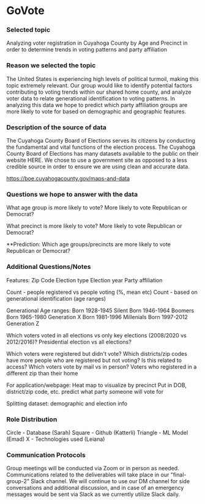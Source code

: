 # GoVote

### Selected topic
Analyzing voter registration in Cuyahoga County by Age and Precinct in order to determine trends in voting patterns and party affiliation

### Reason we selected the topic
The United States is experiencing high levels of political turmoil, making this topic extremely relevant. Our group would like to identify potential factors contributing to voting trends within our shared home county, and analyze voter data to relate generational identification to voting patterns. In analyzing this data we hope to predict which party affiliation groups are more likely to vote for based on demographic and geographic features.

### Description of the source of data
The Cuyahoga County Board of Elections serves its citizens by conducting the fundamental and vital functions of the election process. The Cuyahoga County Board of Elections has many datasets available to the public on their website HERE. We chose to use a government site as opposed to a less credible source in order to ensure we are using clean and accurate data. 

https://boe.cuyahogacounty.gov/maps-and-data

### Questions we hope to answer with the data

What age group is more likely to vote? More likely to vote Republican or Democrat?

What precinct is more likely to vote? More likely to vote Republican or Democrat?


**Prediction: Which age groups/precincts are more likely to vote Republican or Democrat?

### Additional Questions/Notes

Features:
Zip Code
Election type
Election year
Party affiliation

Count - people registered vs people voting (%, mean etc)
Count - based on generational identification (age ranges)

Generational Age ranges:
Born 1928-1945 Silent
Born 1946-1964 Boomers
Born 1965-1980 Generation X
Born 1981-1996 Millenials
Born 1997-2012 Generation Z

Which voters voted in all elections vs only key elections (2008/2020 vs 2012/2016)?
Presidential election vs all elections?

Which voters were registered but didn't vote?
Which districts/zip codes have more people who are registered but not voting? Is this related to access?
Which voters vote by mail vs in person?
Voters who registered in a different zip than their home


For application/webpage:
Heat map to visualize by precinct
Put in DOB, district/zip code, etc. predict what party someone will vote for

Splitting dataset: demographic and election info

### Role Distribution

Circle - Database (Sarah)
Square - Github (Katterli)
Triangle - ML Model (Emad)
X - Technologies used (Leiana)


### Communication Protocols

Group meetings will be conducted via Zoom or in person as needed. Communications related to the deliverables will take place in our "final-group-2" Slack channel. We will continue to use our DM channel for side conversations and additional discussion, and in case of an emergency messages would be sent via Slack as we currently utilize Slack daily.




